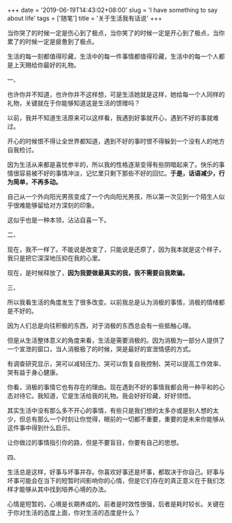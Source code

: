 +++
date = '2019-06-19T14:43:02+08:00'
slug = 'I have something to say about life'
tags = ['随笔']
title = '关于生活我有话说'
+++

当你哭了的时候一定是伤心到了极点，当你笑了的时候一定是开心到了极点，当你累了的时候一定是疲惫到了极点。

生活的每一刻都值得珍藏，生活中的每一件事情都值得珍藏，生活中的每一个人都是上天赐给你最好的礼物。

一、

也许你并不知道，也许你并不这样想，可是生活她就是这样，她给每一个人同样的礼物，关键就在于你能够知道这是生活的馈赠吗？

以前，我并不知道生活原来可以这样看，我遇到好事就开心，遇到不好的事就难过。

开心的时候恨不得让全世界都知道，遇到不好的事时恨不得躲到一个没有人的地方自我检讨。

因为生活从来都是喜忧参半的，所以我的性格逐渐变得有些阴暗起来了。快乐的事情很容易被不好的事情冲淡，记忆里只剩下那些不好的回忆。**于是，话语减少，行为简单，不再多动。**

自己从一个外向阳光男孩变成了一个内向阳光男孩，所以第一次见到一个陌生人似乎很难能够留给对方深刻的印象。

这似乎也是一种本领，沾沾自喜一下。

二、

现在，我不一样了。不能说是改变了，只能说是还原了，因为我本就是这个样子，我只是把它深深地压抑在我的心里。

现在，是时候释放了，**因为我要做最真实的我，我不需要自我欺骗。**

三、

所以我看生活的角度发生了很多改变。以前我总是认为消极的事情，消极的情绪都是不好的。

因为人们总是向往积极的东西，对于消极的东西总会有一些抵触心理。

但是从生活整体意义的角度来看，生活是需要消极的。因为消极为一部分人提供了一个宣泄的窗口，当人消极极了的时候，哭是最好的宣泄情感的方式。

有调查研究显示，哭可以减轻压力、哭可以恢复自我控制、哭可以提高工作效率、哭有益于身心健康。

你看，消极的事情它也有存在的理由。现在遇到不好的事情我都会用一种平和的心态对待它。我知道，它是生活给我的礼物。我会好好珍藏，好好领悟。

其实生活中没有那么多不开心的事情，有些只是我们想的太多亦或是别人想的太少，但总有那么一个时刻让你觉得，眼前的一切都不重要，重要的是未来你能够从这件事中得到什么启示。

让你做过的事情指引你的路，但是不要盲目，你要有自己的思想。

四、

生活总是这样，好事与坏事并存。你喜欢好事还是坏事，都取决于你自己。好事与坏事可能会在当下的短暂时间影响你的心情，但是它们存在的真正意义在于我们怎样才能够从其中找到培养心境的办法。

心情是短暂的，心境是长期养成的。前者是时效性很强，后者是耗时较长。关键在于你对生活的态度上面，你对生活的态度是什么？
